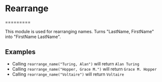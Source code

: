 # Rearrange
=========

This module is used for rearranging names.
Turns "LastName, FirstName" into "FirstName LastName".

## Examples

  * Calling `rearrange_name("Turing, Alan")` will return `Alan Turing`
  * Calling `rearrange_name("Hopper, Grace M.")` will return `Grace M. Hopper`
  * Calling `rearrange_name("Voltaire")` will return `Voltaire`
